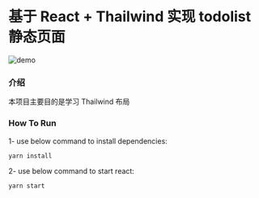 # 基于 React + Thailwind 实现 todolist 静态页面

![demo](https://i.postimg.cc/jdDdD4Wr/fddg43565614.png)

### 介绍

本项目主要目的是学习 Thailwind 布局

### How To Run

1- use below command to install dependencies:

```javascript
yarn install
```

2- use below command to start react:

```
yarn start
```
